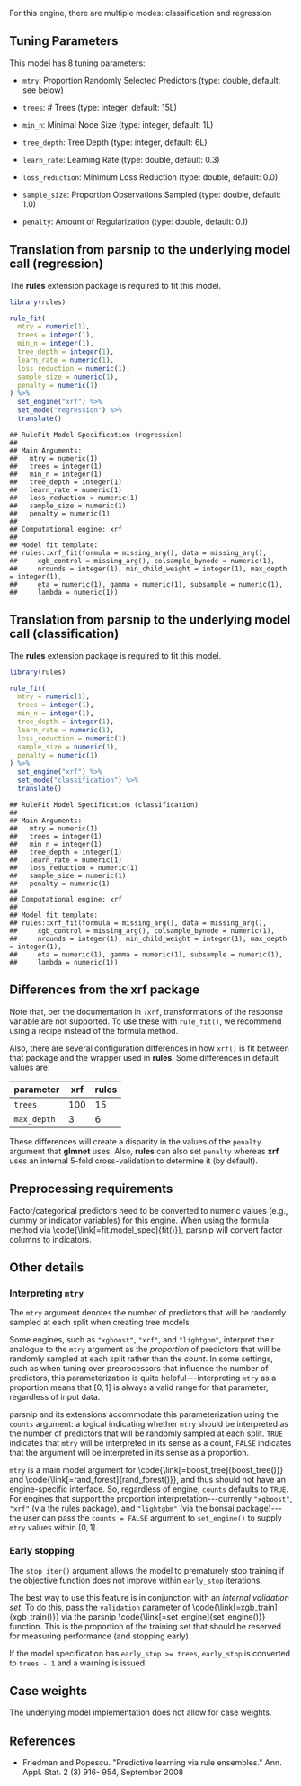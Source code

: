 


For this engine, there are multiple modes: classification and regression

## Tuning Parameters



This model has 8 tuning parameters:

- `mtry`: Proportion Randomly Selected Predictors (type: double, default: see below)

- `trees`: # Trees (type: integer, default: 15L)

- `min_n`: Minimal Node Size (type: integer, default: 1L)

- `tree_depth`: Tree Depth (type: integer, default: 6L)

- `learn_rate`: Learning Rate (type: double, default: 0.3)

- `loss_reduction`: Minimum Loss Reduction (type: double, default: 0.0)

- `sample_size`: Proportion Observations Sampled (type: double, default: 1.0)

- `penalty`: Amount of Regularization (type: double, default: 0.1)


## Translation from parsnip to the underlying model call  (regression)

The **rules** extension package is required to fit this model.


```r
library(rules)

rule_fit(
  mtry = numeric(1),
  trees = integer(1),
  min_n = integer(1),
  tree_depth = integer(1),
  learn_rate = numeric(1),
  loss_reduction = numeric(1),
  sample_size = numeric(1),
  penalty = numeric(1)
) %>%
  set_engine("xrf") %>%
  set_mode("regression") %>%
  translate()
```

```
## RuleFit Model Specification (regression)
## 
## Main Arguments:
##   mtry = numeric(1)
##   trees = integer(1)
##   min_n = integer(1)
##   tree_depth = integer(1)
##   learn_rate = numeric(1)
##   loss_reduction = numeric(1)
##   sample_size = numeric(1)
##   penalty = numeric(1)
## 
## Computational engine: xrf 
## 
## Model fit template:
## rules::xrf_fit(formula = missing_arg(), data = missing_arg(), 
##     xgb_control = missing_arg(), colsample_bynode = numeric(1), 
##     nrounds = integer(1), min_child_weight = integer(1), max_depth = integer(1), 
##     eta = numeric(1), gamma = numeric(1), subsample = numeric(1), 
##     lambda = numeric(1))
```

## Translation from parsnip to the underlying model call  (classification)

The **rules** extension package is required to fit this model.



```r
library(rules)

rule_fit(
  mtry = numeric(1),
  trees = integer(1),
  min_n = integer(1),
  tree_depth = integer(1),
  learn_rate = numeric(1),
  loss_reduction = numeric(1),
  sample_size = numeric(1),
  penalty = numeric(1)
) %>%
  set_engine("xrf") %>%
  set_mode("classification") %>%
  translate()
```

```
## RuleFit Model Specification (classification)
## 
## Main Arguments:
##   mtry = numeric(1)
##   trees = integer(1)
##   min_n = integer(1)
##   tree_depth = integer(1)
##   learn_rate = numeric(1)
##   loss_reduction = numeric(1)
##   sample_size = numeric(1)
##   penalty = numeric(1)
## 
## Computational engine: xrf 
## 
## Model fit template:
## rules::xrf_fit(formula = missing_arg(), data = missing_arg(), 
##     xgb_control = missing_arg(), colsample_bynode = numeric(1), 
##     nrounds = integer(1), min_child_weight = integer(1), max_depth = integer(1), 
##     eta = numeric(1), gamma = numeric(1), subsample = numeric(1), 
##     lambda = numeric(1))
```

## Differences from the xrf package

Note that, per the documentation in `?xrf`, transformations of the response variable are not supported. To
use these with `rule_fit()`, we recommend using a recipe instead of the formula method.

Also, there are several configuration differences in how `xrf()` is fit between that package and the wrapper used in **rules**. Some differences in default values are:

| parameter  | **xrf** | **rules** |
|------------|---------|-----------|
| `trees`    |  100    | 15        |
|`max_depth` | 3       | 6         |


These differences will create a disparity in the values of the `penalty` argument that **glmnet** uses. Also, **rules** can also set `penalty` whereas **xrf** uses an internal 5-fold cross-validation to determine it (by default).

## Preprocessing requirements


Factor/categorical predictors need to be converted to numeric values (e.g., dummy or indicator variables) for this engine. When using the formula method via \\code{\\link[=fit.model_spec]{fit()}}, parsnip will convert factor columns to indicators.

## Other details

### Interpreting `mtry`


The `mtry` argument denotes the number of predictors that will be randomly sampled at each split when creating tree models. 

Some engines, such as `"xgboost"`, `"xrf"`, and `"lightgbm"`, interpret their analogue to the `mtry` argument as the _proportion_ of predictors that will be randomly sampled at each split rather than the _count_. In some settings, such as when tuning over preprocessors that influence the number of predictors, this parameterization is quite helpful---interpreting `mtry` as a proportion means that $[0, 1]$ is always a valid range for that parameter, regardless of input data.

parsnip and its extensions accommodate this parameterization using the `counts` argument: a logical indicating whether `mtry` should be interpreted as the number of predictors that will be randomly sampled at each split. `TRUE` indicates that `mtry` will be interpreted in its sense as a count, `FALSE` indicates that the argument will be interpreted in its sense as a proportion.

`mtry` is a main model argument for \\code{\\link[=boost_tree]{boost_tree()}} and \\code{\\link[=rand_forest]{rand_forest()}}, and thus should not have an engine-specific interface. So, regardless of engine, `counts` defaults to `TRUE`. For engines that support the proportion interpretation---currently `"xgboost"`, `"xrf"` (via the rules package), and `"lightgbm"` (via the bonsai package)---the user can pass the `counts = FALSE` argument to `set_engine()` to supply `mtry` values within $[0, 1]$.

### Early stopping


The `stop_iter()`  argument allows the model to prematurely stop training if the objective function does not improve within `early_stop` iterations. 

The best way to use this feature is in conjunction with an _internal validation set_. To do this, pass the `validation` parameter of \\code{\\link[=xgb_train]{xgb_train()}} via the parsnip \\code{\\link[=set_engine]{set_engine()}} function. This is the proportion of the training set that should be reserved for measuring performance (and stopping early). 

If the model specification has `early_stop >= trees`, `early_stop` is converted to `trees - 1` and a warning is issued. 

## Case weights


The underlying model implementation does not allow for case weights. 

## References

 - Friedman and Popescu. "Predictive learning via rule ensembles." Ann. Appl. Stat. 2 (3) 916- 954, September 2008

